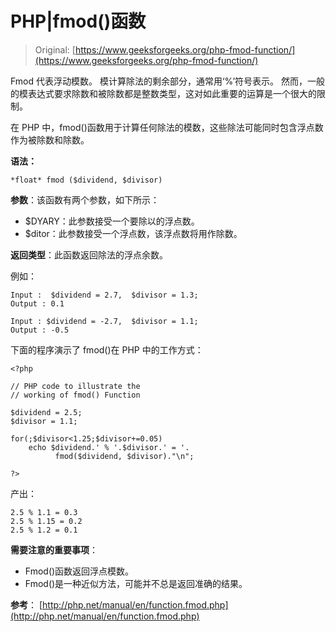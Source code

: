 # PHP|fmod()函数

> Original: [https://www.geeksforgeeks.org/php-fmod-function/](https://www.geeksforgeeks.org/php-fmod-function/)

Fmod 代表浮动模数。 模计算除法的剩余部分，通常用‘%’符号表示。 然而，一般的模表达式要求除数和被除数都是整数类型，这对如此重要的运算是一个很大的限制。

在 PHP 中，fmod()函数用于计算任何除法的模数，这些除法可能同时包含浮点数作为被除数和除数。

**语法：**

```
*float* fmod ($dividend, $divisor)

```

**参数**：该函数有两个参数，如下所示：

*   $DYARY：此参数接受一个要除以的浮点数。
*   $ditor：此参数接受一个浮点数，该浮点数将用作除数。

**返回类型**：此函数返回除法的浮点余数。

例如：

```
Input :  $dividend = 2.7,  $divisor = 1.3;   
Output : 0.1

Input : $dividend = -2.7,  $divisor = 1.1; 
Output : -0.5        

```

下面的程序演示了 fmod()在 PHP 中的工作方式：

```
<?php

// PHP code to illustrate the 
// working of fmod() Function 

$dividend = 2.5;
$divisor = 1.1;

for(;$divisor<1.25;$divisor+=0.05)
    echo $dividend.' % '.$divisor.' = '.
          fmod($dividend, $divisor)."\n";

?>
```

产出：

```
2.5 % 1.1 = 0.3
2.5 % 1.15 = 0.2
2.5 % 1.2 = 0.1

```

**需要注意的重要事项**：

*   Fmod()函数返回浮点模数。
*   Fmod()是一种近似方法，可能并不总是返回准确的结果。

**参考**：
[http://php.net/manual/en/function.fmod.php](http://php.net/manual/en/function.fmod.php)